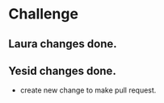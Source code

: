 # Challenge

## Laura changes done.

## Yesid changes done.
* create new change to make pull request.